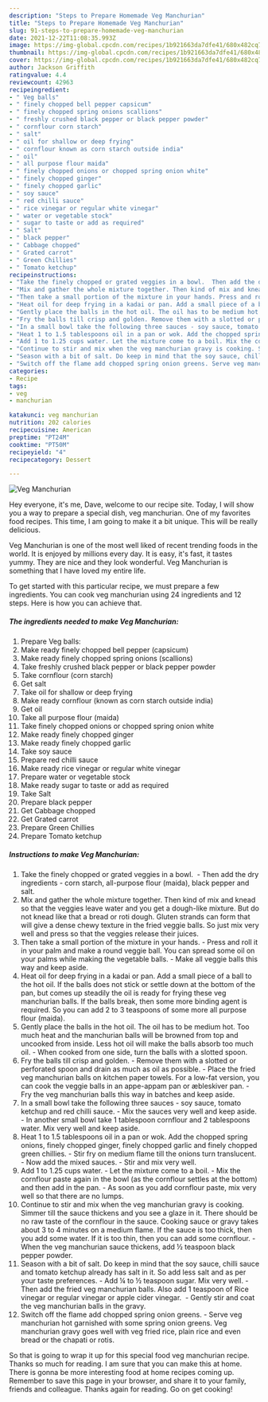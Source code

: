 ```yaml
---
description: "Steps to Prepare Homemade Veg Manchurian"
title: "Steps to Prepare Homemade Veg Manchurian"
slug: 91-steps-to-prepare-homemade-veg-manchurian
date: 2021-12-22T11:08:35.993Z
image: https://img-global.cpcdn.com/recipes/1b921663da7dfe41/680x482cq70/veg-manchurian-recipe-main-photo.jpg
thumbnail: https://img-global.cpcdn.com/recipes/1b921663da7dfe41/680x482cq70/veg-manchurian-recipe-main-photo.jpg
cover: https://img-global.cpcdn.com/recipes/1b921663da7dfe41/680x482cq70/veg-manchurian-recipe-main-photo.jpg
author: Jackson Griffith
ratingvalue: 4.4
reviewcount: 42963
recipeingredient:
- " Veg balls"
- " finely chopped bell pepper capsicum"
- " finely chopped spring onions scallions"
- " freshly crushed black pepper or black pepper powder"
- " cornflour corn starch"
- " salt"
- " oil for shallow or deep frying"
- " cornflour known as corn starch outside india"
- " oil"
- " all purpose flour maida"
- " finely chopped onions or chopped spring onion white"
- " finely chopped ginger"
- " finely chopped garlic"
- " soy sauce"
- " red chilli sauce"
- " rice vinegar or regular white vinegar"
- " water or vegetable stock"
- " sugar to taste or add as required"
- " Salt"
- " black pepper"
- " Cabbage chopped"
- " Grated carrot"
- " Green Chillies"
- " Tomato ketchup"
recipeinstructions:
- "Take the finely chopped or grated veggies in a bowl.  Then add the dry ingredients - corn starch, all-purpose flour (maida), black pepper and salt."
- "Mix and gather the whole mixture together. Then kind of mix and knead so that the veggies leave water and you get a dough-like mixture. But do not knead like that a bread or roti dough. Gluten strands can form that will give a dense chewy texture in the fried veggie balls. So just mix very well and press so that the veggies release their juices."
- "Then take a small portion of the mixture in your hands. Press and roll it in your palm and make a round veggie ball. You can spread some oil on your palms while making the vegetable balls. Make all veggie balls this way and keep aside."
- "Heat oil for deep frying in a kadai or pan. Add a small piece of a ball to the hot oil. If the balls does not stick or settle down at the bottom of the pan, but comes up steadily the oil is ready for frying these veg manchurian balls. If the balls break, then some more binding agent is required. So you can add 2 to 3 teaspoons of some more all purpose flour (maida)."
- "Gently place the balls in the hot oil. The oil has to be medium hot. Too much heat and the manchurian balls will be browned from top and uncooked from inside. Less hot oil will make the balls absorb too much oil. When cooked from one side, turn the balls with a slotted spoon."
- "Fry the balls till crisp and golden. Remove them with a slotted or perforated spoon and drain as much as oil as possible. Place the fried veg manchurian balls on kitchen paper towels. For a low-fat version, you can cook the veggie balls in an appe-appam pan or æbleskiver pan. Fry the veg manchurian balls this way in batches and keep aside."
- "In a small bowl take the following three sauces - soy sauce, tomato ketchup and red chilli sauce. Mix the sauces very well and keep aside. In another small bowl take 1 tablespoon cornflour and 2 tablespoons water. Mix very well and keep aside."
- "Heat 1 to 1.5 tablespoons oil in a pan or wok. Add the chopped spring onions, finely chopped ginger, finely chopped garlic and finely chopped green chillies. Stir fry on medium flame till the onions turn translucent. Now add the mixed sauces. Stir and mix very well."
- "Add 1 to 1.25 cups water. Let the mixture come to a boil. Mix the cornflour paste again in the bowl (as the cornflour settles at the bottom) and then add in the pan. As soon as you add cornflour paste, mix very well so that there are no lumps."
- "Continue to stir and mix when the veg manchurian gravy is cooking. Simmer till the sauce thickens and you see a glaze in it. There should be no raw taste of the cornflour in the sauce. Cooking sauce or gravy takes about 3 to 4 minutes on a medium flame. If the sauce is too thick, then you add some water. If it is too thin, then you can add some cornflour. When the veg manchurian sauce thickens, add ½ teaspoon black pepper powder."
- "Season with a bit of salt. Do keep in mind that the soy sauce, chilli sauce and tomato ketchup already has salt in it. So add less salt and as per your taste preferences. Add ¼ to ½ teaspoon sugar. Mix very well. Then add the fried veg manchurian balls. Also add 1 teaspoon of Rice vinegar or regular vinegar or apple cider vinegar.  Gently stir and coat the veg manchurian balls in the gravy."
- "Switch off the flame add chopped spring onion greens. Serve veg manchurian hot garnished with some spring onion greens. Veg manchurian gravy goes well with veg fried rice, plain rice and even bread or the chapati or rotis."
categories:
- Recipe
tags:
- veg
- manchurian

katakunci: veg manchurian 
nutrition: 202 calories
recipecuisine: American
preptime: "PT24M"
cooktime: "PT50M"
recipeyield: "4"
recipecategory: Dessert

---
```



![Veg Manchurian](https://img-global.cpcdn.com/recipes/1b921663da7dfe41/680x482cq70/veg-manchurian-recipe-main-photo.jpg)

Hey everyone, it's me, Dave, welcome to our recipe site. Today, I will show you a way to prepare a special dish, veg manchurian. One of my favorites food recipes. This time, I am going to make it a bit unique. This will be really delicious.



Veg Manchurian is one of the most well liked of recent trending foods in the world. It is enjoyed by millions every day. It is easy, it's fast, it tastes yummy. They are nice and they look wonderful. Veg Manchurian is something that I have loved my entire life.


To get started with this particular recipe, we must prepare a few ingredients. You can cook veg manchurian using 24 ingredients and 12 steps. Here is how you can achieve that.

<!--inarticleads1-->

##### The ingredients needed to make Veg Manchurian:

1. Prepare  Veg balls:
1. Make ready  finely chopped bell pepper (capsicum)
1. Make ready  finely chopped spring onions (scallions)
1. Take  freshly crushed black pepper or black pepper powder
1. Take  cornflour (corn starch)
1. Get  salt
1. Take  oil for shallow or deep frying
1. Make ready  cornflour (known as corn starch outside india)
1. Get  oil
1. Take  all purpose flour (maida)
1. Take  finely chopped onions or chopped spring onion white
1. Make ready  finely chopped ginger
1. Make ready  finely chopped garlic
1. Take  soy sauce
1. Prepare  red chilli sauce
1. Make ready  rice vinegar or regular white vinegar
1. Prepare  water or vegetable stock
1. Make ready  sugar to taste or add as required
1. Take  Salt
1. Prepare  black pepper
1. Get  Cabbage chopped
1. Get  Grated carrot
1. Prepare  Green Chillies
1. Prepare  Tomato ketchup




<!--inarticleads2-->

##### Instructions to make Veg Manchurian:

1. Take the finely chopped or grated veggies in a bowl.  - Then add the dry ingredients - corn starch, all-purpose flour (maida), black pepper and salt.
1. Mix and gather the whole mixture together. Then kind of mix and knead so that the veggies leave water and you get a dough-like mixture. But do not knead like that a bread or roti dough. Gluten strands can form that will give a dense chewy texture in the fried veggie balls. So just mix very well and press so that the veggies release their juices.
1. Then take a small portion of the mixture in your hands. - Press and roll it in your palm and make a round veggie ball. You can spread some oil on your palms while making the vegetable balls. - Make all veggie balls this way and keep aside.
1. Heat oil for deep frying in a kadai or pan. Add a small piece of a ball to the hot oil. If the balls does not stick or settle down at the bottom of the pan, but comes up steadily the oil is ready for frying these veg manchurian balls. If the balls break, then some more binding agent is required. So you can add 2 to 3 teaspoons of some more all purpose flour (maida).
1. Gently place the balls in the hot oil. The oil has to be medium hot. Too much heat and the manchurian balls will be browned from top and uncooked from inside. Less hot oil will make the balls absorb too much oil. - When cooked from one side, turn the balls with a slotted spoon.
1. Fry the balls till crisp and golden. - Remove them with a slotted or perforated spoon and drain as much as oil as possible. - Place the fried veg manchurian balls on kitchen paper towels. For a low-fat version, you can cook the veggie balls in an appe-appam pan or æbleskiver pan. - Fry the veg manchurian balls this way in batches and keep aside.
1. In a small bowl take the following three sauces - soy sauce, tomato ketchup and red chilli sauce. - Mix the sauces very well and keep aside. - In another small bowl take 1 tablespoon cornflour and 2 tablespoons water. Mix very well and keep aside.
1. Heat 1 to 1.5 tablespoons oil in a pan or wok. Add the chopped spring onions, finely chopped ginger, finely chopped garlic and finely chopped green chillies. - Stir fry on medium flame till the onions turn translucent. - Now add the mixed sauces. - Stir and mix very well.
1. Add 1 to 1.25 cups water. - Let the mixture come to a boil. - Mix the cornflour paste again in the bowl (as the cornflour settles at the bottom) and then add in the pan. - As soon as you add cornflour paste, mix very well so that there are no lumps.
1. Continue to stir and mix when the veg manchurian gravy is cooking. Simmer till the sauce thickens and you see a glaze in it. There should be no raw taste of the cornflour in the sauce. Cooking sauce or gravy takes about 3 to 4 minutes on a medium flame. If the sauce is too thick, then you add some water. If it is too thin, then you can add some cornflour. - When the veg manchurian sauce thickens, add ½ teaspoon black pepper powder.
1. Season with a bit of salt. Do keep in mind that the soy sauce, chilli sauce and tomato ketchup already has salt in it. So add less salt and as per your taste preferences. - Add ¼ to ½ teaspoon sugar. Mix very well. - Then add the fried veg manchurian balls. Also add 1 teaspoon of Rice vinegar or regular vinegar or apple cider vinegar.  - Gently stir and coat the veg manchurian balls in the gravy.
1. Switch off the flame add chopped spring onion greens. - Serve veg manchurian hot garnished with some spring onion greens. Veg manchurian gravy goes well with veg fried rice, plain rice and even bread or the chapati or rotis.




So that is going to wrap it up for this special food veg manchurian recipe. Thanks so much for reading. I am sure that you can make this at home. There is gonna be more interesting food at home recipes coming up. Remember to save this page in your browser, and share it to your family, friends and colleague. Thanks again for reading. Go on get cooking!
